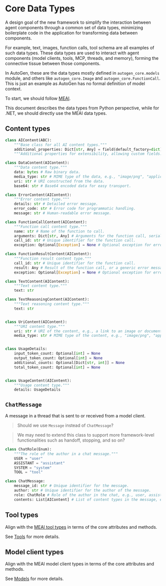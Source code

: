 # Core Data Types

A design goal of the new framework to simplify the interaction between agent components
through a common set of data types, minimizing boilerplate code
in the application for transforming data between components.

For example, text, images, function calls, tool schema are
all examples of such data types.
These data types are used to interact with agent components (model clients, tools, MCP, threads, and memory),
forming the connective tissue between those components.

In AutoGen, these are the data types mostly defined in `autogen_core.models` module,
and others like `autogen_core.Image` and `autogen_core.FunctionCall`. This is just
an example as AutoGen has no formal definition of model context.

To start, we should follow [MEAI](https://learn.microsoft.com/en-us/dotnet/api/microsoft.extensions.ai?view=net-9.0-pp).

This document describes the data types from Python perspective,
while for .NET, we should directly use the MEAI data types.

## Content types

```python
class AIContent(ABC):
    """Base class for all AI content types."""
    additional_properties: Dict[str, Any] = field(default_factory=dict)
    """Additional properties for extensibility, allowing custom fields."""

class DataContent(AIContent):
    """Data content type."""
    data: bytes # Raw binary data.
    media_type: str # MIME type of the data, e.g., "image/png", "application/json"
    uri: str # URI constructed from the data.
    base64: str # Base64 encoded data for easy transport.

class ErrorContent(AIContent):
    """Error content type."""
    details: str # Detailed error message.
    error_code: str # Error code for programmatic handling.
    message: str # Human-readable error message.

class FunctionCallContent(AIContent):
    """Function call content type."""
    name: str # Name of the function to call.
    arguments: Dict[str, Any] # Arguments for the function call, serialized as JSON.
    call_id: str # Unique identifier for the function call.
    exception: Optional[Exception] = None # Optional exception for error occurred while mapping the original function call data to this content type.

class FunctionResultContent(AIContent):
    """Function result content type."""
    call_id: str # Unique identifier for the function call.
    result: Any # Result of the function call, or a generic error message.
    exception: Optional[Exception] = None # Optional exception for error occurred while executing the function call.

class TextContent(AIContent):
    """Text content type."""
    text: str

class TextReasoningContent(AIContent):
    """Text reasoning content type."""
    text: str


class UriContent(AIContent):
    """URI content type."""
    uri: str # URI of the content, e.g., a link to an image or document.
    media_type: str # MIME type of the content, e.g., "image/png", "application/pdf".


class UsageDetails:
    input_token_count: Optional[int] = None
    output_token_count: Optional[int] = None
    additional_counts: Optional[Dict[str, int]] = None
    total_token_count: Optional[int] = None


class UsageContent(AIContent):
    """Usage content type."""
    details: UsageDetails

```

## `ChatMessage`

A message in a thread that is sent to or received from a model client.

> Should we use `Message` instead of `ChatMessage`?

> We may need to extend this class to support more framework-level functionalities 
> such as handoff, stopping, and so on?

```python
class ChatRole(Enum):
    """The role of the author in a chat message."""
    USER = "user"
    ASSISTANT = "assistant"
    SYSTEM = "system"
    TOOL = "tool"

class ChatMessage:
    message_id: str # Unique identifier for the message.
    author: str # Unique identifier for the author of the message.
    role: ChatRole # Role of the author in the chat, e.g., user, assistant, system, tool.
    contents: List[AIContent] # List of content types in the message, e.g., text, images, function calls.
```

## Tool types

Align with the [MEAI tool types](https://learn.microsoft.com/en-us/dotnet/api/microsoft.extensions.ai.aifunction?view=net-9.0-pp) 
in terms of the core attributes and methods.

See [Tools](./tools.md) for more details.

## Model client types

Align with the MEAI model client types in terms of the core attributes and methods.

See [Models](./models.md) for more details.